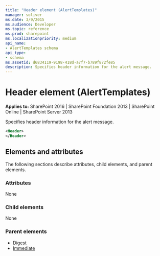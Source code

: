 ```yaml
---
title: "Header element (AlertTemplates)"
manager: soliver
ms.date: 3/9/2015
ms.audience: Developer
ms.topic: reference
ms.prod: sharepoint
ms.localizationpriority: medium
api_name:
- AlertTemplates schema
api_type:
- schema
ms.assetid: d6834119-9198-418d-a7f7-b789f872fe85
description: Specifies header information for the alert message.
---
```


# Header element (AlertTemplates)

**Applies to:** SharePoint 2016 | SharePoint Foundation 2013 | SharePoint Online | SharePoint Server 2013
  
Specifies header information for the alert message.
  
```XML
<Header>
</Header>
```

## Elements and attributes

The following sections describe attributes, child elements, and parent elements.

### Attributes

None
  
### Child elements

None
  
### Parent elements

- [Digest](digest-element-alerttemplates.md) 
- [Immediate](immediate-element-alerttemplates.md) 
   

